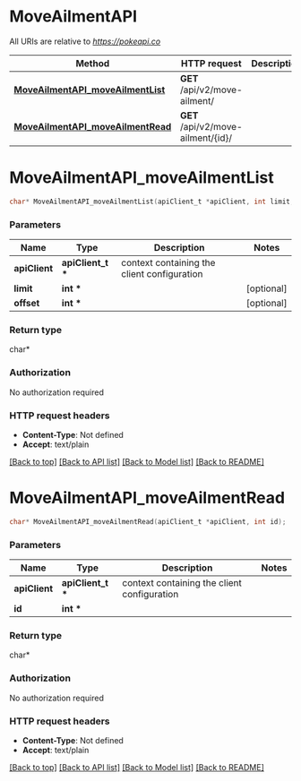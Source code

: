 # MoveAilmentAPI

All URIs are relative to *https://pokeapi.co*

Method | HTTP request | Description
------------- | ------------- | -------------
[**MoveAilmentAPI_moveAilmentList**](MoveAilmentAPI.md#MoveAilmentAPI_moveAilmentList) | **GET** /api/v2/move-ailment/ | 
[**MoveAilmentAPI_moveAilmentRead**](MoveAilmentAPI.md#MoveAilmentAPI_moveAilmentRead) | **GET** /api/v2/move-ailment/{id}/ | 


# **MoveAilmentAPI_moveAilmentList**
```c
char* MoveAilmentAPI_moveAilmentList(apiClient_t *apiClient, int limit, int offset);
```

### Parameters
Name | Type | Description  | Notes
------------- | ------------- | ------------- | -------------
**apiClient** | **apiClient_t \*** | context containing the client configuration |
**limit** | **int \*** |  | [optional] 
**offset** | **int \*** |  | [optional] 

### Return type

char*



### Authorization

No authorization required

### HTTP request headers

 - **Content-Type**: Not defined
 - **Accept**: text/plain

[[Back to top]](#) [[Back to API list]](../README.md#documentation-for-api-endpoints) [[Back to Model list]](../README.md#documentation-for-models) [[Back to README]](../README.md)

# **MoveAilmentAPI_moveAilmentRead**
```c
char* MoveAilmentAPI_moveAilmentRead(apiClient_t *apiClient, int id);
```

### Parameters
Name | Type | Description  | Notes
------------- | ------------- | ------------- | -------------
**apiClient** | **apiClient_t \*** | context containing the client configuration |
**id** | **int \*** |  | 

### Return type

char*



### Authorization

No authorization required

### HTTP request headers

 - **Content-Type**: Not defined
 - **Accept**: text/plain

[[Back to top]](#) [[Back to API list]](../README.md#documentation-for-api-endpoints) [[Back to Model list]](../README.md#documentation-for-models) [[Back to README]](../README.md)

